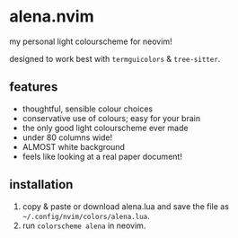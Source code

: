 # alena.nvim

my personal light colourscheme for neovim!

designed to work best with `termguicolors` & `tree-sitter`.

## features
- thoughtful, sensible colour choices
- conservative use of colours; easy for your brain
- the only good light colourscheme ever made
- under 80 columns wide!
- ALMOST white background
- feels like looking at a real paper document!

## installation
1. copy & paste or download alena.lua and save the file as `~/.config/nvim/colors/alena.lua`.
2. run `colorscheme alena` in neovim.
